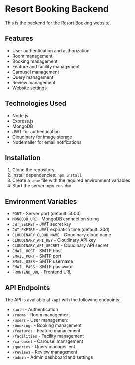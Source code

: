 # Resort Booking Backend

This is the backend for the Resort Booking website.

## Features

- User authentication and authorization
- Room management
- Booking management
- Feature and facility management
- Carousel management
- Query management
- Review management
- Website settings

## Technologies Used

- Node.js
- Express.js
- MongoDB
- JWT for authentication
- Cloudinary for image storage
- Nodemailer for email notifications

## Installation

1. Clone the repository
2. Install dependencies: `npm install`
3. Create a `.env` file with the required environment variables
4. Start the server: `npm run dev`

## Environment Variables

- `PORT` - Server port (default: 5000)
- `MONGODB_URI` - MongoDB connection string
- `JWT_SECRET` - JWT secret key
- `JWT_EXPIRE` - JWT expiration time (default: 30d)
- `CLOUDINARY_CLOUD_NAME` - Cloudinary cloud name
- `CLOUDINARY_API_KEY` - Cloudinary API key
- `CLOUDINARY_API_SECRET` - Cloudinary API secret
- `EMAIL_HOST` - SMTP host
- `EMAIL_PORT` - SMTP port
- `EMAIL_USER` - SMTP username
- `EMAIL_PASS` - SMTP password
- `FRONTEND_URL` - Frontend URL

## API Endpoints

The API is available at `/api` with the following endpoints:

- `/auth` - Authentication
- `/rooms` - Room management
- `/users` - User management
- `/bookings` - Booking management
- `/features` - Feature management
- `/facilities` - Facility management
- `/carousel` - Carousel management
- `/queries` - Query management
- `/reviews` - Review management
- `/admin` - Admin dashboard and settings